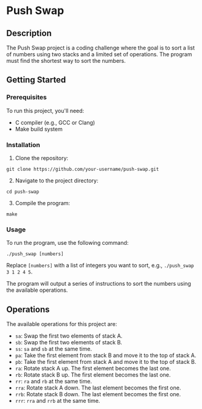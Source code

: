 
# Push Swap

## Description
The Push Swap project is a coding challenge where the goal is to sort a list of numbers using two stacks and a limited set of operations. The program must find the shortest way to sort the numbers.

## Getting Started
### Prerequisites
To run this project, you'll need:
- C compiler (e.g., GCC or Clang)
- Make build system

### Installation
1. Clone the repository:
  ```
  git clone https://github.com/your-username/push-swap.git
  ```

2. Navigate to the project directory:
  ```
  cd push-swap
  ```

3. Compile the program:
  ```
  make
  ```

### Usage
To run the program, use the following command:
```
./push_swap [numbers]
```
Replace `[numbers]` with a list of integers you want to sort, e.g., `./push_swap 3 1 2 4 5`.

The program will output a series of instructions to sort the numbers using the available operations.

## Operations
The available operations for this project are:
- `sa`: Swap the first two elements of stack A.
- `sb`: Swap the first two elements of stack B.
- `ss`: `sa` and `sb` at the same time.
- `pa`: Take the first element from stack B and move it to the top of stack A.
- `pb`: Take the first element from stack A and move it to the top of stack B.
- `ra`: Rotate stack A up. The first element becomes the last one.
- `rb`: Rotate stack B up. The first element becomes the last one.
- `rr`: `ra` and `rb` at the same time.
- `rra`: Rotate stack A down. The last element becomes the first one.
- `rrb`: Rotate stack B down. The last element becomes the first one.
- `rrr`: `rra` and `rrb` at the same time.
